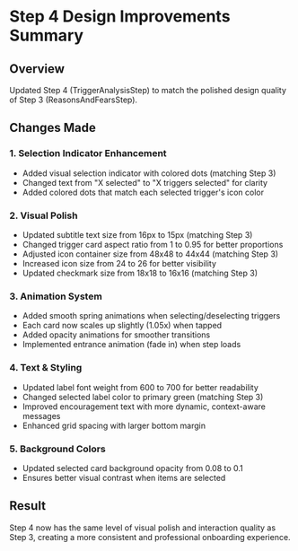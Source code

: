 # Step 4 Design Improvements Summary

## Overview
Updated Step 4 (TriggerAnalysisStep) to match the polished design quality of Step 3 (ReasonsAndFearsStep).

## Changes Made

### 1. Selection Indicator Enhancement
- Added visual selection indicator with colored dots (matching Step 3)
- Changed text from "X selected" to "X triggers selected" for clarity
- Added colored dots that match each selected trigger's icon color

### 2. Visual Polish
- Updated subtitle text size from 16px to 15px (matching Step 3)
- Changed trigger card aspect ratio from 1 to 0.95 for better proportions
- Adjusted icon container size from 48x48 to 44x44 (matching Step 3)
- Increased icon size from 24 to 26 for better visibility
- Updated checkmark size from 18x18 to 16x16 (matching Step 3)

### 3. Animation System
- Added smooth spring animations when selecting/deselecting triggers
- Each card now scales up slightly (1.05x) when tapped
- Added opacity animations for smoother transitions
- Implemented entrance animation (fade in) when step loads

### 4. Text & Styling
- Updated label font weight from 600 to 700 for better readability
- Changed selected label color to primary green (matching Step 3)
- Improved encouragement text with more dynamic, context-aware messages
- Enhanced grid spacing with larger bottom margin

### 5. Background Colors
- Updated selected card background opacity from 0.08 to 0.1
- Ensures better visual contrast when items are selected

## Result
Step 4 now has the same level of visual polish and interaction quality as Step 3, creating a more consistent and professional onboarding experience. 